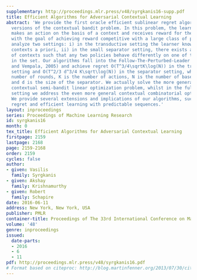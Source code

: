 ```yaml
---
supplementary: http://proceedings.mlr.press/v48/syrgkanis16-supp.pdf
title: Efficient Algorithms for Adversarial Contextual Learning
abstract: 'We provide the first oracle efficient sublinear regret algorithms for adversarial
  versions of the contextual bandit problem. In this problem, the learner repeatedly
  makes an action on the basis of a context and receives reward for the chosen action,
  with the goal of achieving reward competitive with a large class of policies. We
  analyze two settings: i) in the transductive setting the learner knows the set of
  contexts a priori, ii) in the small separator setting, there exists a small set
  of contexts such that any two policies behave differently on one of the contexts
  in the set. Our algorithms fall into the Follow-The-Perturbed-Leader family (Kalai
  and Vempala, 2005) and achieve regret O(T^3/4\sqrtK\log(N)) in the transductive
  setting and O(T^2/3 d^3/4 K\sqrt\log(N)) in the separator setting, where T is the
  number of rounds, K is the number of actions, N is the number of baseline policies,
  and d is the size of the separator. We actually solve the more general adversarial
  contextual semi-bandit linear optimization problem, whilst in the full information
  setting we address the even more general contextual combinatorial optimization.
  We provide several extensions and implications of our algorithms, such as switching
  regret and efficient learning with predictable sequences.'
layout: inproceedings
series: Proceedings of Machine Learning Research
id: syrgkanis16
month: 0
tex_title: Efficient Algorithms for Adversarial Contextual Learning
firstpage: 2159
lastpage: 2168
page: 2159-2168
order: 2159
cycles: false
author:
- given: Vasilis
  family: Syrgkanis
- given: Akshay
  family: Krishnamurthy
- given: Robert
  family: Schapire
date: 2016-06-11
address: New York, New York, USA
publisher: PMLR
container-title: Proceedings of The 33rd International Conference on Machine Learning
volume: '48'
genre: inproceedings
issued:
  date-parts:
  - 2016
  - 6
  - 11
pdf: http://proceedings.mlr.press/v48/syrgkanis16.pdf
# Format based on citeproc: http://blog.martinfenner.org/2013/07/30/citeproc-yaml-for-bibliographies/
---
```

